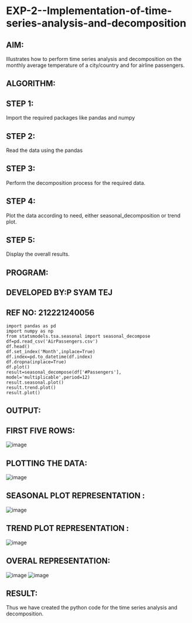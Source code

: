 # EXP-2--Implementation-of-time-series-analysis-and-decomposition
## AIM:
Illustrates how to perform time series analysis and decomposition on the monthly average temperature of a city/country and for airline passengers.
## ALGORITHM:
## STEP 1: 
Import the required packages like pandas and numpy
## STEP 2: 
Read the data using the pandas
## STEP 3: 
Perform the decomposition process for the required data.
## STEP 4: 
Plot the data according to need, either seasonal_decomposition or trend plot.
## STEP 5: 
Display the overall results.
## PROGRAM:
## DEVELOPED BY:P SYAM TEJ
## REF NO: 212221240056
```
import pandas as pd
import numpy as np
from statsmodels.tsa.seasonal import seasonal_decompose
df=pd.read_csv('AirPassengers.csv')
df.head()
df.set_index('Month',inplace=True)
df.index=pd.to_datetime(df.index)
df.dropna(inplace=True)
df.plot()
result=seasonal_decompose(df['#Passengers'], model='multiplicable',period=12)
result.seasonal.plot()
result.trend.plot()
result.plot()
```
## OUTPUT:
## FIRST FIVE ROWS:
![image](https://github.com/Syam-tej/EXP-2--Implementation-of-time-series-analysis-and-decomposition/assets/93427224/81eeb086-9c91-4aae-a06a-2506b9dab925)
## PLOTTING THE DATA:
![image](https://github.com/Syam-tej/EXP-2--Implementation-of-time-series-analysis-and-decomposition/assets/93427224/0f4100ba-5747-4a06-9d08-5319f08393a2)
## SEASONAL PLOT REPRESENTATION :
![image](https://github.com/Syam-tej/EXP-2--Implementation-of-time-series-analysis-and-decomposition/assets/93427224/5bfaede5-2abf-4c5a-8111-1e308787a473)
## TREND PLOT REPRESENTATION :
![image](https://github.com/Syam-tej/EXP-2--Implementation-of-time-series-analysis-and-decomposition/assets/93427224/d5bb2ba3-119c-4e76-b59e-e1603e32ebb2)
## OVERAL REPRESENTATION:
![image](https://github.com/Syam-tej/EXP-2--Implementation-of-time-series-analysis-and-decomposition/assets/93427224/b54465cb-a013-46d3-9655-0005df029bd0)
![image](https://github.com/Syam-tej/EXP-2--Implementation-of-time-series-analysis-and-decomposition/assets/93427224/28ee30be-3f1f-470e-b81d-f98c83ceebec)
## RESULT:
Thus we have created the python code for the time series analysis and decomposition.







